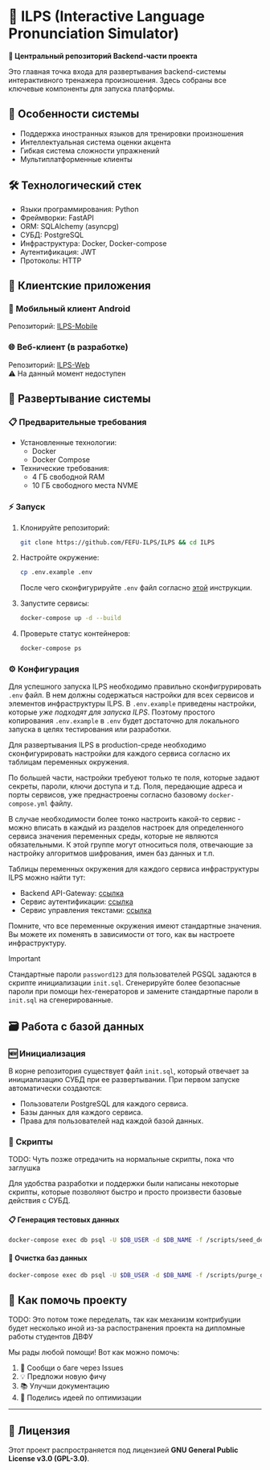 # 🎤 ILPS (Interactive Language Pronunciation Simulator)  

**🚀 Центральный репозиторий Backend-части проекта**  

Это главная точка входа для развертывания backend-системы интерактивного тренажера произношения. Здесь собраны все ключевые компоненты для запуска платформы.  

## 🌟 Особенности системы

- Поддержка иностранных языков для тренировки произношения
- Интеллектуальная система оценки акцента
- Гибкая система сложности упражнений
- Мультиплатформенные клиенты

## 🛠 Технологический стек  

- Языки программирования: Python
- Фреймворки: FastAPI
- ORM: SQLAlchemy (asyncpg)
- СУБД: PostgreSQL
- Инфраструктура: Docker, Docker-compose
- Аутентификация: JWT
- Протоколы: HTTP

## 🧩 Клиентские приложения

### 📱 Мобильный клиент Android

Репозиторий: [ILPS-Mobile](https://github.com/FEFU-ILPS/client-mobile)  

### 🌐 Веб-клиент (в разработке)

Репозиторий: [ILPS-Web](#)  
⚠️ На данный момент недоступен

## 🚀 Развертывание системы

### 📋 Предварительные требования

- Установленные технологии:
  - Docker
  - Docker Compose
- Технические требования:
  - 4 ГБ свободной RAM
  - 10 ГБ свободного места NVME
  
### ⚡️ Запуск

1. Клонируйте репозиторий:  

    ```bash
    git clone https://github.com/FEFU-ILPS/ILPS && cd ILPS
    ```

2. Настройте окружение:

    ```bash
    cp .env.example .env
    ```

    После чего сконфигурируйте `.env` файл согласно [этой](#%EF%B8%8F-конфигурация) инструкции.

3. Запустите сервисы:

   ```bash
   docker-compose up -d --build
   ```

4. Проверьте статус контейнеров:

    ```bash
    docker-compose ps
    ```

### ⚙️ Конфигурация

Для успешного запуска ILPS необходимо правильно сконфигрурировать `.env` файл.
В нем должны содержаться настройки для всех сервисов и элементов инфраструктуры ILPS. В `.env.example` приведены настройки, которые *уже подходят для запуска ILPS*. Поэтому простого копирования `.env.example` в `.env` будет достаточно для локального запуска в целях тестирования или разработки.

Для развертывания ILPS в production-среде необходимо сконфигурировать настройки для каждого сервиса согласно их таблицам переменных окружения.

По большей части, настройки требуеют только те поля, которые задают секреты, пароли, ключи доступа и т.д. Поля, передающие адреса и порты сервисов, уже преднастроены согласно базовому `docker-compose.yml` файлу.

В случае необходимости более тонко настроить какой-то сервис - можно вписать в каждый из разделов настроек для определенного сервиса значения переменных среды, которые не являются обязательными. К этой группе могут относиться поля, отвечающие за настройку алгоритмов шифрования, имен баз данных и т.п.

Таблицы переменных окружения для каждого сервиса инфраструктуры ILPS можно найти тут:

- Backend API-Gateway: [ссылка](https://github.com/FEFU-ILPS/api-gateway?tab=readme-ov-file#конфигурация)
- Сервис аутентификации: [ссылка](https://github.com/FEFU-ILPS/service-auth)
- Сервис управления текстами: [ссылка](https://github.com/FEFU-ILPS/service-texts)

Помните, что все переменные окружения имеют стандартные значения. Вы можете их поменять в зависимости от того, как вы настроете инфраструктуру.

> [!IMPORTANT]
> 
> Cтандартные пароли `password123` для пользователей PGSQL задаются в скрипте инициализации `init.sql`. Сгенерируйте более безопасные пароли при помощи hex-генераторов и замените стандартные пароли в `init.sql` на сгенерированные.
>

## 🗃 Работа с базой данных

### 🆕 Инициализация

В корне репозитория существует файл `init.sql`, который отвечает за инициализацию СУБД при ее развертывании.
При первом запуске автоматически создаются:

- Пользователи PostgreSQL для каждого сервиса.
- Базы данных для каждого сервиса.
- Права для пользователей над каждой базой данных.

### 📜 Скрипты

TODO: Чуть позже отредачить на нормальные скрипты, пока что заглушка

Для удобства разработки и поддержки были написаны некоторые скрипты, которые позволяют быстро и просто произвести базовые действия с СУБД.

#### 📋 Генерация тестовых данных

```bash
docker-compose exec db psql -U $DB_USER -d $DB_NAME -f /scripts/seed_demo_data.sql
```

#### 🌱 Очистка баз данных

```bash
docker-compose exec db psql -U $DB_USER -d $DB_NAME -f /scripts/purge_db.sql
```

## 🤝 Как помочь проекту

TODO: Это потом тоже переделать, так как механизм контрибуции будет несколько иной из-за распостранения проекта на дипломные работы студентов ДВФУ

Мы рады любой помощи! Вот как можно помочь:

1. 🐞 Сообщи о баге через Issues
2. 💡 Предложи новую фичу
3. 📚 Улучши документацию
4. 🚀 Поделись идеей по оптимизации

---

## 📜 Лицензия

Этот проект распространяется под лицензией **GNU General Public License v3.0 (GPL-3.0)**.
